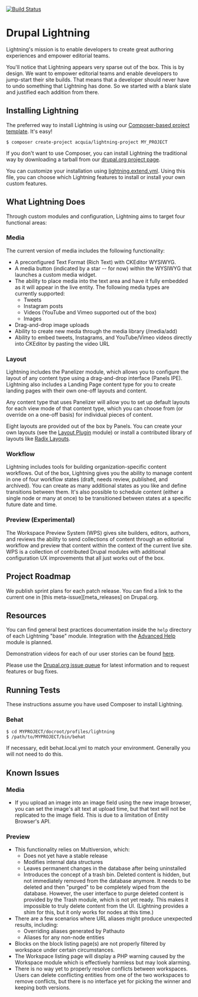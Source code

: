 [![Build Status](https://travis-ci.org/acquia/lightning.svg?branch=8.x-1.x)](https://travis-ci.org/acquia/lightning)

# Drupal Lightning
Lightning's mission is to enable developers to create great authoring
experiences and empower editorial teams.

You'll notice that Lightning appears very sparse out of the box. This is by
design. We want to empower editorial teams and enable developers to jump-start
their site builds. That means that a developer should never have to undo
something that Lightning has done. So we started with a blank slate and
justified each addition from there.

## Installing Lightning
The preferred way to install Lightning is using our
[Composer-based project template][template]. It's easy!

```
$ composer create-project acquia/lightning-project MY_PROJECT
```

If you don't want to use Composer, you can install Lightning the traditional way
by downloading a tarball from our
[drupal.org project page](https://www.drupal.org/project/lightning).

You can customize your installation using [lightning.extend.yml](https://github.com/acquia/lightning/blob/8.x-1.x/lightning.extend.yml).
Using this file, you can choose which Lightning features to install or install
your own custom features.

## What Lightning Does
Through custom modules and configuration, Lightning aims to target four
functional areas:

### Media
The current version of media includes the following functionality:

* A preconfigured Text Format (Rich Text) with CKEditor WYSIWYG.
* A media button (indicated by a star -- for now) within the WYSIWYG that
  launches a custom media widget.
* The ability to place media into the text area and have it fully embedded as it
  will appear in the live entity. The following media types are currently
  supported:
  * Tweets
  * Instagram posts
  * Videos (YouTube and Vimeo supported out of the box)
  * Images
* Drag-and-drop image uploads
* Ability to create new media through the media library (/media/add)
* Ability to embed tweets, Instagrams, and YouTube/Vimeo videos directly into
  CKEditor by pasting the video URL

### Layout
Lightning includes the Panelizer module, which allows you to configure the
layout of any content type using a drag-and-drop interface (Panels IPE).
Lightning also includes a Landing Page content type for you to create
landing pages with their own one-off layouts and content.

Any content type that uses Panelizer will allow you to set up default layouts
for each view mode of that content type, which you can choose from (or override
on a one-off basis) for individual pieces of content.

Eight layouts are provided out of the box by Panels. You can create your own
layouts (see the [Layout Plugin](https://www.drupal.org/project/layout_plugin)
module) or install a contributed library of layouts like
[Radix Layouts](https://www.drupal.org/project/radix_layouts).

### Workflow
Lightning includes tools for building organization-specific content workflows.
Out of the box, Lightning gives you the ability to manage content in one of four
workflow states (draft, needs review, published, and archived). You can create
as many additional states as you like and define transitions between them. It's
also possible to schedule content (either a single node or many at once) to be
transitioned between states at a specific future date and time.

### Preview (Experimental)
The Workspace Preview System (WPS) gives site builders, editors, authors, and
reviews the ability to send collections of content through an editorial workflow
and preview that content within the context of the current live site. WPS is a
collection of contributed Drupal modules with additional configuration UX
improvements that all just works out of the box.

## Project Roadmap
We publish sprint plans for each patch release. You can find a link to the
current one in [this meta-issue][meta_releases] on Drupal.org.

## Resources
You can find general best practices documentation inside the `help` directory of
each Lightning "base" module. Integration with the
[Advanced Help](https://www.drupal.org/project/advanced_help) module is planned.

Demonstration videos for each of our user stories can be found [here][demo_videos].

Please use the [Drupal.org issue queue][issue_queue] for latest information and
to request features or bug fixes.

## Running Tests
These instructions assume you have used Composer to install Lightning.

### Behat
    $ cd MYPROJECT/docroot/profiles/lightning
    $ /path/to/MYPROJECT/bin/behat

If necessary, edit behat.local.yml to match your environment. Generally you
will not need to do this.

## Known Issues

### Media

* If you upload an image into an image field using the new image browser, you
  can set the image's alt text at upload time, but that text will not be
  replicated to the image field. This is due to a limitation of Entity Browser's
  API.

### Preview

* This functionality relies on Multiversion, which:
  * Does not yet have a stable release
  * Modifies internal data structures
  * Leaves permanent changes in the database after being uninstalled
  * Introduces the concept of a trash bin. Deleted content is hidden, but not
    immediately removed from the database anymore. It needs to be deleted and
    then "purged" to be completely wiped from the database. However, the user
    interface to purge deleted content is provided by the Trash module, which
    is not yet ready. This makes it impossible to truly delete content from the
    UI. (Lightning provides a shim for this, but it only works for nodes at this
    time.)
* There are a few scenarios where URL aliases might produce unexpected results,
  including:
  * Overriding aliases generated by Pathauto
  * Aliases for any non-node entities
* Blocks on the block listing page(s) are not properly filtered by workspace
  under certain circumstances.
* The Workspace listing page will display a PHP warning caused by the Workspace
  module which is effectively harmless but may look alarming.
* There is no way yet to properly resolve conflicts between workspaces. Users
  can delete conflicting entities from one of the two workspaces to remove
  conflicts, but there is no interface yet for picking the winner and keeping
  both versions.

[issue_queue]: https://www.drupal.org/project/issues/lightning "Lightning Issue Queue"
[meta_release]: https://www.drupal.org/node/2670686 "Lightning Meta Releases Issue"
[template]: https://github.com/acquia/lightning-project "Composer-based project template"
[d.o_semver]: https://www.drupal.org/node/1612910
[lightning_composer_project]: https://github.com/acquia/lightning-project
[demo_videos]: http://lightning.acquia.com/blog/lightning-user-stories-demonstrations "Lightning user story demonstration videos"
